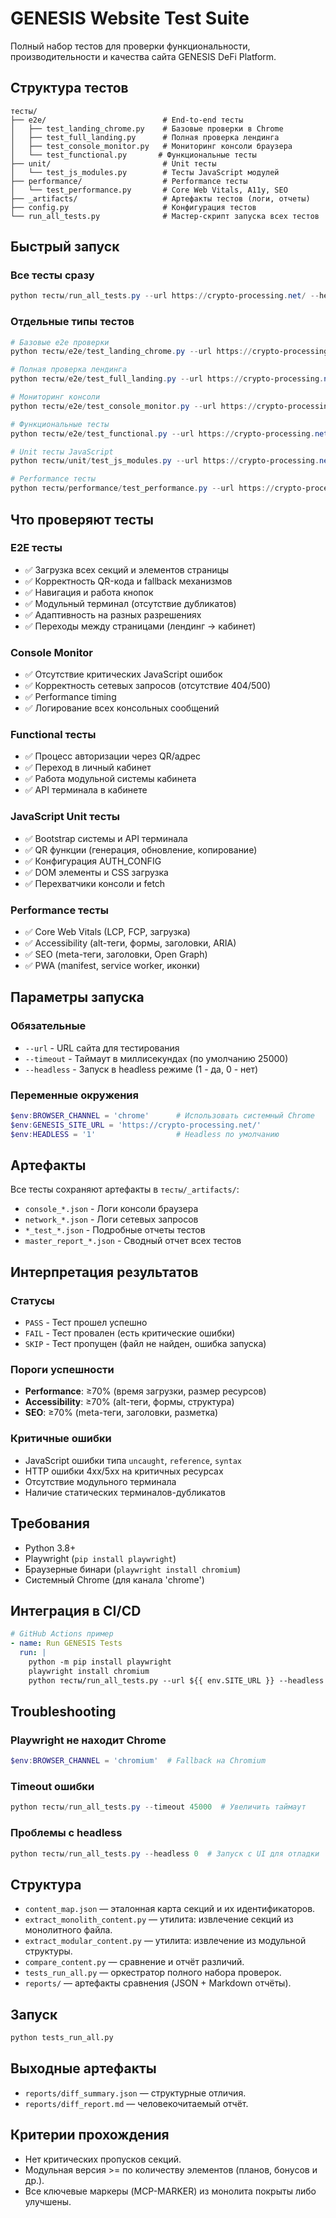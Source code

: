 # GENESIS Website Test Suite

Полный набор тестов для проверки функциональности, производительности и качества сайта GENESIS DeFi Platform.

## Структура тестов

```
тесты/
├── e2e/                          # End-to-end тесты
│   ├── test_landing_chrome.py    # Базовые проверки в Chrome
│   ├── test_full_landing.py      # Полная проверка лендинга
│   ├── test_console_monitor.py   # Мониторинг консоли браузера
│   └── test_functional.py       # Функциональные тесты
├── unit/                         # Unit тесты
│   └── test_js_modules.py        # Тесты JavaScript модулей
├── performance/                  # Performance тесты
│   └── test_performance.py       # Core Web Vitals, A11y, SEO
├── _artifacts/                   # Артефакты тестов (логи, отчеты)
├── config.py                     # Конфигурация тестов
└── run_all_tests.py              # Мастер-скрипт запуска всех тестов
```

## Быстрый запуск

### Все тесты сразу
```powershell
python тесты/run_all_tests.py --url https://crypto-processing.net/ --headless 1
```

### Отдельные типы тестов
```powershell
# Базовые e2e проверки
python тесты/e2e/test_landing_chrome.py --url https://crypto-processing.net/ --headless 0

# Полная проверка лендинга
python тесты/e2e/test_full_landing.py --url https://crypto-processing.net/ --headless 0

# Мониторинг консоли
python тесты/e2e/test_console_monitor.py --url https://crypto-processing.net/ --headless 1

# Функциональные тесты
python тесты/e2e/test_functional.py --url https://crypto-processing.net/ --headless 0

# Unit тесты JavaScript
python тесты/unit/test_js_modules.py --url https://crypto-processing.net/ --headless 1

# Performance тесты
python тесты/performance/test_performance.py --url https://crypto-processing.net/ --headless 1
```

## Что проверяют тесты

### E2E тесты
- ✅ Загрузка всех секций и элементов страницы
- ✅ Корректность QR-кода и fallback механизмов
- ✅ Навигация и работа кнопок
- ✅ Модульный терминал (отсутствие дубликатов)
- ✅ Адаптивность на разных разрешениях
- ✅ Переходы между страницами (лендинг → кабинет)

### Console Monitor
- ✅ Отсутствие критических JavaScript ошибок
- ✅ Корректность сетевых запросов (отсутствие 404/500)
- ✅ Performance timing
- ✅ Логирование всех консольных сообщений

### Functional тесты
- ✅ Процесс авторизации через QR/адрес
- ✅ Переход в личный кабинет
- ✅ Работа модульной системы кабинета
- ✅ API терминала в кабинете

### JavaScript Unit тесты
- ✅ Bootstrap системы и API терминала
- ✅ QR функции (генерация, обновление, копирование)
- ✅ Конфигурация AUTH_CONFIG
- ✅ DOM элементы и CSS загрузка
- ✅ Перехватчики консоли и fetch

### Performance тесты
- ✅ Core Web Vitals (LCP, FCP, загрузка)
- ✅ Accessibility (alt-теги, формы, заголовки, ARIA)
- ✅ SEO (meta-теги, заголовки, Open Graph)
- ✅ PWA (manifest, service worker, иконки)

## Параметры запуска

### Обязательные
- `--url` - URL сайта для тестирования
- `--timeout` - Таймаут в миллисекундах (по умолчанию 25000)
- `--headless` - Запуск в headless режиме (1 - да, 0 - нет)

### Переменные окружения
```powershell
$env:BROWSER_CHANNEL = 'chrome'      # Использовать системный Chrome
$env:GENESIS_SITE_URL = 'https://crypto-processing.net/'
$env:HEADLESS = '1'                  # Headless по умолчанию
```

## Артефакты

Все тесты сохраняют артефакты в `тесты/_artifacts/`:
- `console_*.json` - Логи консоли браузера
- `network_*.json` - Логи сетевых запросов
- `*_test_*.json` - Подробные отчеты тестов
- `master_report_*.json` - Сводный отчет всех тестов

## Интерпретация результатов

### Статусы
- `PASS` - Тест прошел успешно
- `FAIL` - Тест провален (есть критические ошибки)
- `SKIP` - Тест пропущен (файл не найден, ошибка запуска)

### Пороги успешности
- **Performance**: ≥70% (время загрузки, размер ресурсов)
- **Accessibility**: ≥70% (alt-теги, формы, структура)
- **SEO**: ≥70% (meta-теги, заголовки, разметка)

### Критичные ошибки
- JavaScript ошибки типа `uncaught`, `reference`, `syntax`
- HTTP ошибки 4xx/5xx на критичных ресурсах
- Отсутствие модульного терминала
- Наличие статических терминалов-дубликатов

## Требования

- Python 3.8+
- Playwright (`pip install playwright`)
- Браузерные бинари (`playwright install chromium`)
- Системный Chrome (для канала 'chrome')

## Интеграция в CI/CD

```yaml
# GitHub Actions пример
- name: Run GENESIS Tests
  run: |
    python -m pip install playwright
    playwright install chromium
    python тесты/run_all_tests.py --url ${{ env.SITE_URL }} --headless 1 --json
```

## Troubleshooting

### Playwright не находит Chrome
```powershell
$env:BROWSER_CHANNEL = 'chromium'  # Fallback на Chromium
```

### Timeout ошибки
```powershell
python тесты/run_all_tests.py --timeout 45000  # Увеличить таймаут
```

### Проблемы с headless
```powershell
python тесты/run_all_tests.py --headless 0  # Запуск с UI для отладки
```

## Структура
- `content_map.json` — эталонная карта секций и их идентификаторов.
- `extract_monolith_content.py` — утилита: извлечение секций из монолитного файла.
- `extract_modular_content.py` — утилита: извлечение из модульной структуры.
- `compare_content.py` — сравнение и отчёт различий.
- `tests_run_all.py` — оркестратор полного набора проверок.
- `reports/` — артефакты сравнения (JSON + Markdown отчёты).

## Запуск
```bash
python tests_run_all.py
```

## Выходные артефакты
- `reports/diff_summary.json` — структурные отличия.
- `reports/diff_report.md` — человекочитаемый отчёт.

## Критерии прохождения
- Нет критических пропусков секций.
- Модульная версия >= по количеству элементов (планов, бонусов и др.).
- Все ключевые маркеры (MCP-MARKER) из монолита покрыты либо улучшены.
